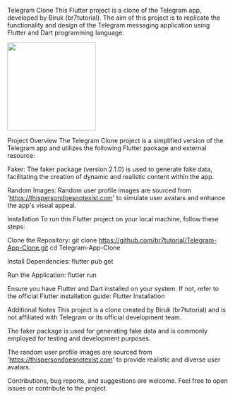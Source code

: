 Telegram Clone
This Flutter project is a clone of the Telegram app, developed by Biruk (br7tutorial). The aim of this project is to replicate the functionality and design of the Telegram messaging application using Flutter and Dart programming language.

<img src="https://github.com/birukbr7/Telegram-Clone-by-biruk-br7/assets/106627959/a736daee-e685-4e03-854d-4a364b5aa359" width =200 />






Project Overview
The Telegram Clone project is a simplified version of the Telegram app and utilizes the following Flutter package and external resource:

Faker: The faker package (version 2.1.0) is used to generate fake data, facilitating the creation of dynamic and realistic content within the app.

Random Images: Random user profile images are sourced from 'https://thispersondoesnotexist.com' to simulate user avatars and enhance the app's visual appeal.

Installation
To run this Flutter project on your local machine, follow these steps:

Clone the Repository:
git clone https://github.com/br7tutorial/Telegram-App-Clone.git
cd Telegram-App-Clone



Install Dependencies:
flutter pub get


Run the Application:
flutter run



Ensure you have Flutter and Dart installed on your system. If not, refer to the official Flutter installation guide: Flutter Installation

Additional Notes
This project is a clone created by Biruk (br7tutorial) and is not affiliated with Telegram or its official development team.

The faker package is used for generating fake data and is commonly employed for testing and development purposes.

The random user profile images are sourced from 'https://thispersondoesnotexist.com' to provide realistic and diverse user avatars.

Contributions, bug reports, and suggestions are welcome. Feel free to open issues or contribute to the project.
